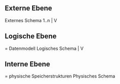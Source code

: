 
## Externe Ebene
Externes Schema 1..n
  |
  V
## Logische Ebene
= Datenmodell
Logisches Schema
  |
  V
## Interne Ebene
= physische Speicherstrukturen
Physisches Schema